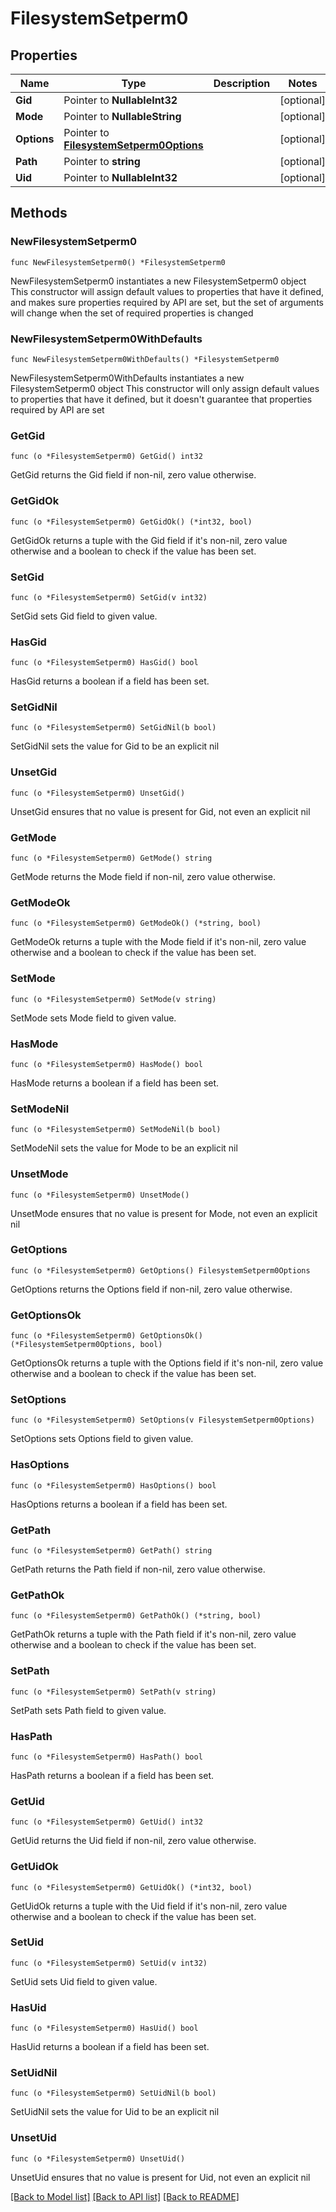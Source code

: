 # FilesystemSetperm0

## Properties

Name | Type | Description | Notes
------------ | ------------- | ------------- | -------------
**Gid** | Pointer to **NullableInt32** |  | [optional] 
**Mode** | Pointer to **NullableString** |  | [optional] 
**Options** | Pointer to [**FilesystemSetperm0Options**](FilesystemSetperm0Options.md) |  | [optional] 
**Path** | Pointer to **string** |  | [optional] 
**Uid** | Pointer to **NullableInt32** |  | [optional] 

## Methods

### NewFilesystemSetperm0

`func NewFilesystemSetperm0() *FilesystemSetperm0`

NewFilesystemSetperm0 instantiates a new FilesystemSetperm0 object
This constructor will assign default values to properties that have it defined,
and makes sure properties required by API are set, but the set of arguments
will change when the set of required properties is changed

### NewFilesystemSetperm0WithDefaults

`func NewFilesystemSetperm0WithDefaults() *FilesystemSetperm0`

NewFilesystemSetperm0WithDefaults instantiates a new FilesystemSetperm0 object
This constructor will only assign default values to properties that have it defined,
but it doesn't guarantee that properties required by API are set

### GetGid

`func (o *FilesystemSetperm0) GetGid() int32`

GetGid returns the Gid field if non-nil, zero value otherwise.

### GetGidOk

`func (o *FilesystemSetperm0) GetGidOk() (*int32, bool)`

GetGidOk returns a tuple with the Gid field if it's non-nil, zero value otherwise
and a boolean to check if the value has been set.

### SetGid

`func (o *FilesystemSetperm0) SetGid(v int32)`

SetGid sets Gid field to given value.

### HasGid

`func (o *FilesystemSetperm0) HasGid() bool`

HasGid returns a boolean if a field has been set.

### SetGidNil

`func (o *FilesystemSetperm0) SetGidNil(b bool)`

 SetGidNil sets the value for Gid to be an explicit nil

### UnsetGid
`func (o *FilesystemSetperm0) UnsetGid()`

UnsetGid ensures that no value is present for Gid, not even an explicit nil
### GetMode

`func (o *FilesystemSetperm0) GetMode() string`

GetMode returns the Mode field if non-nil, zero value otherwise.

### GetModeOk

`func (o *FilesystemSetperm0) GetModeOk() (*string, bool)`

GetModeOk returns a tuple with the Mode field if it's non-nil, zero value otherwise
and a boolean to check if the value has been set.

### SetMode

`func (o *FilesystemSetperm0) SetMode(v string)`

SetMode sets Mode field to given value.

### HasMode

`func (o *FilesystemSetperm0) HasMode() bool`

HasMode returns a boolean if a field has been set.

### SetModeNil

`func (o *FilesystemSetperm0) SetModeNil(b bool)`

 SetModeNil sets the value for Mode to be an explicit nil

### UnsetMode
`func (o *FilesystemSetperm0) UnsetMode()`

UnsetMode ensures that no value is present for Mode, not even an explicit nil
### GetOptions

`func (o *FilesystemSetperm0) GetOptions() FilesystemSetperm0Options`

GetOptions returns the Options field if non-nil, zero value otherwise.

### GetOptionsOk

`func (o *FilesystemSetperm0) GetOptionsOk() (*FilesystemSetperm0Options, bool)`

GetOptionsOk returns a tuple with the Options field if it's non-nil, zero value otherwise
and a boolean to check if the value has been set.

### SetOptions

`func (o *FilesystemSetperm0) SetOptions(v FilesystemSetperm0Options)`

SetOptions sets Options field to given value.

### HasOptions

`func (o *FilesystemSetperm0) HasOptions() bool`

HasOptions returns a boolean if a field has been set.

### GetPath

`func (o *FilesystemSetperm0) GetPath() string`

GetPath returns the Path field if non-nil, zero value otherwise.

### GetPathOk

`func (o *FilesystemSetperm0) GetPathOk() (*string, bool)`

GetPathOk returns a tuple with the Path field if it's non-nil, zero value otherwise
and a boolean to check if the value has been set.

### SetPath

`func (o *FilesystemSetperm0) SetPath(v string)`

SetPath sets Path field to given value.

### HasPath

`func (o *FilesystemSetperm0) HasPath() bool`

HasPath returns a boolean if a field has been set.

### GetUid

`func (o *FilesystemSetperm0) GetUid() int32`

GetUid returns the Uid field if non-nil, zero value otherwise.

### GetUidOk

`func (o *FilesystemSetperm0) GetUidOk() (*int32, bool)`

GetUidOk returns a tuple with the Uid field if it's non-nil, zero value otherwise
and a boolean to check if the value has been set.

### SetUid

`func (o *FilesystemSetperm0) SetUid(v int32)`

SetUid sets Uid field to given value.

### HasUid

`func (o *FilesystemSetperm0) HasUid() bool`

HasUid returns a boolean if a field has been set.

### SetUidNil

`func (o *FilesystemSetperm0) SetUidNil(b bool)`

 SetUidNil sets the value for Uid to be an explicit nil

### UnsetUid
`func (o *FilesystemSetperm0) UnsetUid()`

UnsetUid ensures that no value is present for Uid, not even an explicit nil

[[Back to Model list]](../README.md#documentation-for-models) [[Back to API list]](../README.md#documentation-for-api-endpoints) [[Back to README]](../README.md)


